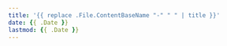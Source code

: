 ```yaml
---
title: '{{ replace .File.ContentBaseName "-" " " | title }}'
date: {{ .Date }}
lastmod: {{ .Date }}
---
```

